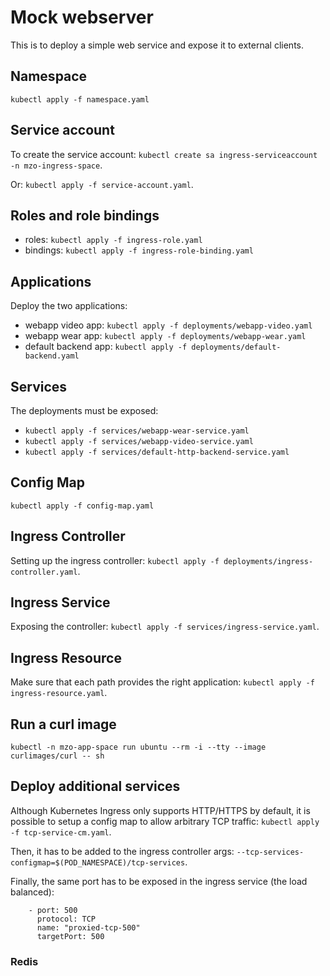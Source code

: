 # Mock webserver

This is to deploy a simple web service and expose it to external clients.

## Namespace
`kubectl apply -f namespace.yaml`

## Service account

To create the service account: `kubectl create sa ingress-serviceaccount -n mzo-ingress-space`.

Or: `kubectl apply -f service-account.yaml`.

## Roles and role bindings
 - roles: `kubectl apply -f ingress-role.yaml`
 - bindings: `kubectl apply -f ingress-role-binding.yaml`

## Applications

Deploy the two applications:
 - webapp video app: `kubectl apply -f deployments/webapp-video.yaml`
 - webapp wear app: `kubectl apply -f deployments/webapp-wear.yaml`
 - default backend app: `kubectl apply -f deployments/default-backend.yaml`


## Services
The deployments must be exposed:
 - `kubectl apply -f services/webapp-wear-service.yaml`
 - `kubectl apply -f services/webapp-video-service.yaml`
 - `kubectl apply -f services/default-http-backend-service.yaml`

## Config Map

`kubectl apply -f config-map.yaml`

## Ingress Controller
Setting up the ingress controller: `kubectl apply -f deployments/ingress-controller.yaml`.

## Ingress Service
Exposing the controller: `kubectl apply -f services/ingress-service.yaml`.

## Ingress Resource
Make sure that each path provides the right application: `kubectl apply -f ingress-resource.yaml`.

## Run a curl image
`kubectl -n mzo-app-space run ubuntu --rm -i --tty --image curlimages/curl -- sh`

## Deploy additional services
Although Kubernetes Ingress only supports HTTP/HTTPS by default, it is possible to setup
a config map to allow arbitrary TCP traffic: `kubectl apply -f tcp-service-cm.yaml`.

Then, it has to be added to the ingress controller args:
`--tcp-services-configmap=$(POD_NAMESPACE)/tcp-services`.

Finally, the same port has to be exposed in the ingress service (the load balanced):
```
    - port: 500
      protocol: TCP
      name: "proxied-tcp-500"
      targetPort: 500
```

### Redis
